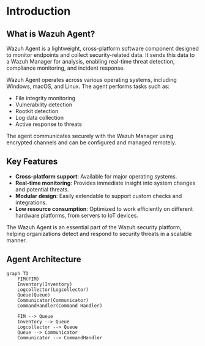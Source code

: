 # Introduction

## What is Wazuh Agent?

Wazuh Agent is a lightweight, cross-platform software component designed to monitor endpoints and collect security-related data. It sends this data to a Wazuh Manager for analysis, enabling real-time threat detection, compliance monitoring, and incident response.

Wazuh Agent operates across various operating systems, including Windows, macOS, and Linux. The agent performs tasks such as:

- File integrity monitoring
- Vulnerability detection
- Rootkit detection
- Log data collection
- Active response to threats

The agent communicates securely with the Wazuh Manager using encrypted channels and can be configured and managed remotely.

## Key Features

- **Cross-platform support**: Available for major operating systems.
- **Real-time monitoring**: Provides immediate insight into system changes and potential threats.
- **Modular design**: Easily extendable to support custom checks and integrations.
- **Low resource consumption**: Optimized to work efficiently on different hardware platforms, from servers to IoT devices.

The Wazuh Agent is an essential part of the Wazuh security platform, helping organizations detect and respond to security threats in a scalable manner.

## Agent Architecture

```mermaid
graph TD
    FIM(FIM)
    Inventory(Inventory)
    Logcollector(Logcollector)
    Queue(Queue)
    Communicator(Communicator)
    CommandHandler(Command Handler)

    FIM --> Queue
    Inventory --> Queue
    Logcollector --> Queue
    Queue --> Communicator
    Communicator --> CommandHandler
```
